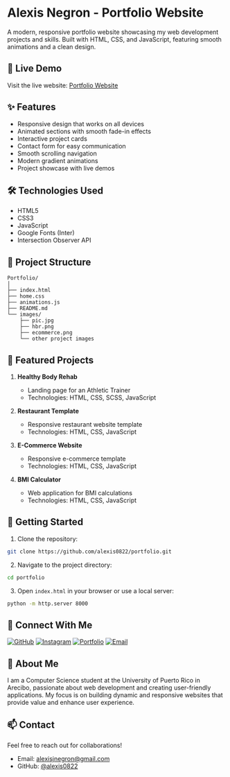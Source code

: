 # Alexis Negron - Portfolio Website

A modern, responsive portfolio website showcasing my web development projects and skills. Built with HTML, CSS, and JavaScript, featuring smooth animations and a clean design.

## 🚀 Live Demo

Visit the live website: [Portfolio Website](https://alexis0822.github.io/portfolio)

## ✨ Features

- Responsive design that works on all devices
- Animated sections with smooth fade-in effects
- Interactive project cards
- Contact form for easy communication
- Smooth scrolling navigation
- Modern gradient animations
- Project showcase with live demos

## 🛠 Technologies Used

- HTML5
- CSS3
- JavaScript
- Google Fonts (Inter)
- Intersection Observer API

## 📂 Project Structure

```
Portfolio/
│
├── index.html
├── home.css
├── animations.js
├── README.md
└── images/
    ├── pic.jpg
    ├── hbr.png
    ├── ecommerce.png
    └── other project images
```

## 📱 Featured Projects

1. **Healthy Body Rehab**
   - Landing page for an Athletic Trainer
   - Technologies: HTML, CSS, SCSS, JavaScript

2. **Restaurant Template**
   - Responsive restaurant website template
   - Technologies: HTML, CSS, JavaScript

3. **E-Commerce Website**
   - Responsive e-commerce template
   - Technologies: HTML, CSS, JavaScript

4. **BMI Calculator**
   - Web application for BMI calculations
   - Technologies: HTML, CSS, JavaScript

## 🚀 Getting Started

1. Clone the repository:
```bash
git clone https://github.com/alexis0822/portfolio.git
```

2. Navigate to the project directory:
```bash
cd portfolio
```

3. Open `index.html` in your browser or use a local server:
```bash
python -m http.server 8000
```

## 🔗 Connect With Me

[![GitHub](https://img.shields.io/badge/GitHub-100000?style=for-the-badge&logo=github&logoColor=white)](https://github.com/alexis0822)
[![Instagram](https://img.shields.io/badge/Instagram-E4405F?style=for-the-badge&logo=instagram&logoColor=white)](https://instagram.com/ajnl23)
[![Portfolio](https://img.shields.io/badge/Portfolio-FF5722?style=for-the-badge&logo=google-chrome&logoColor=white)](https://ajnl.com)
[![Email](https://img.shields.io/badge/Email-D14836?style=for-the-badge&logo=gmail&logoColor=white)](mailto:alexisjnegron@gmail.com)


## 📝 About Me

I am a Computer Science student at the University of Puerto Rico in Arecibo, passionate about web development and creating user-friendly applications. My focus is on building dynamic and responsive websites that provide value and enhance user experience.

## 📫 Contact

Feel free to reach out for collaborations!

- Email: alexisjnegron@gmail.com
- GitHub: [@alexis0822](https://github.com/alexis0822)
